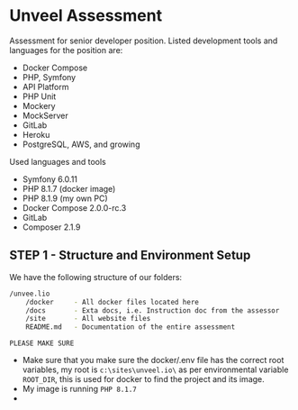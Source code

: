 # Unveel Assessment
Assessment for senior developer position. Listed development tools and languages for the position are:
- Docker Compose 
- PHP, Symfony
- API Platform
- PHP Unit
- Mockery
- MockServer
- GitLab
- Heroku
- PostgreSQL, AWS, and growing

Used languages and tools
- Symfony 6.0.11
- PHP 8.1.7 (docker image)
- PHP 8.1.9 (my own PC)
- Docker Compose 2.0.0-rc.3
- GitLab
- Composer 2.1.9
## STEP 1 - Structure and Environment Setup
We have the following structure of our folders:
```sh
/unvee.lio
    /docker     - All docker files located here
    /docs       - Exta docs, i.e. Instruction doc from the assessor
    /site       - All website files
    README.md   - Documentation of the entire assessment
```
` PLEASE MAKE SURE `
- Make sure that you make sure the docker/.env file has the correct root variables, my root is `c:\sites\unveel.io\` as per environmental variable `ROOT_DIR`, this is used for docker to find the project and its image.
- My image is running `PHP 8.1.7`
- 
